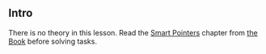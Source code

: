 ## Intro

There is no theory in this lesson. Read the [Smart Pointers](https://doc.rust-lang.org/stable/book/ch15-00-smart-pointers.html) chapter from [the Book](https://doc.rust-lang.org/stable/book/) before solving tasks.